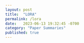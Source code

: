 ```yaml
---
layout: post
title:  "LORA"
permalink: /lora
date:   2023-06-13 19:32:45 -0700
category: "Paper Summaries"
published: true
---
```


